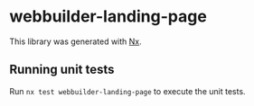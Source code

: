 # webbuilder-landing-page

This library was generated with [Nx](https://nx.dev).

## Running unit tests

Run `nx test webbuilder-landing-page` to execute the unit tests.

